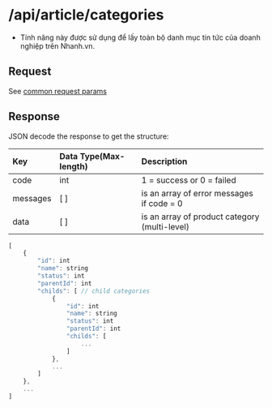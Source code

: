 # /api/article/categories

* Tính năng này được sử dụng để lấy toàn bộ danh mục tin tức của doanh nghiệp trên Nhanh.vn.

## Request

See [common request params](../getting-started/api.md#request)

## Response

JSON decode the response to get the structure:

| Key | Data Type\(Max-length\) | Description |
| :--- | :--- | :--- |
| code | int | 1 = success or 0 = failed |
| messages | \[ \] | is an array of error messages if code = 0 |
| data | \[ \] | is an array of product category \(multi-level\) |

```javascript
[
    {
        "id": int
        "name": string
        "status": int
        "parentId": int
        "childs": [ // child categories
            {
                "id": int
                "name": string
                "status": int
                "parentId": int
                "childs": [
                    ...
                ]
            },
            ...
        ]
    },
    ...
]
```

